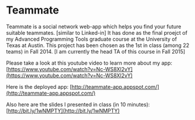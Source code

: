 Teammate
========

Teammate is a social network web-app which helps you find your future suitable teammates. [similar to Linked-in] It has done as the final proejct of my Advanced Programming Tools graduate course at the University of Texas at Austin. This project has been chosen as the 1st in class (among 22 teams) in Fall 2014. [I am currently the head TA of this course in Fall 2015]

Please take a look at this youtube video to learn more about my app: [https://www.youtube.com/watch?v=Nc-WS8Xl2vY](https://www.youtube.com/watch?v=Nc-WS8Xl2vY)

Here is the deployed app: [http://teammate-app.appspot.com/](http://teammate-app.appspot.com/)

Also here are the slides I presented in class (in 10 minutes): [http://bit.ly/1wNMPTY](http://bit.ly/1wNMPTY)